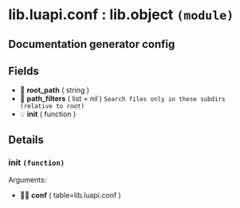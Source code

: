 # lib.luapi.conf : lib.object `(module)`

## Documentation generator config

## Fields

- 📝 **root_path** ( string )
- 📜 **path_filters** ( list = *nil* )
	`Search files only in these subdirs (relative to root)`
- 💡 **init** ( function )

## Details

### init `(function)`

Arguments:

- 👨‍👦 **conf** ( table=lib.luapi.conf )
